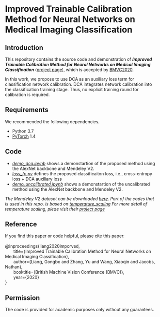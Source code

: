 # Improved Trainable Calibration Method for Neural Networks on Medical Imaging Classification

## Introduction
This repository contains the source code and demonstration of ***Improved Trainable Calibration Method for Neural Networks on Medical Imaging Classification*** ([project page](http://www.gb-liang.com/dca.html)), which is accepted by [BMVC2020](https://bmvc2020.github.io). 

In this work, we propose to use DCA as an auxiliary loss term for classification network calibration. DCA integrates network calibration into the classification training stage. Thus, no explicit training round for calibration is required. 

## Requirements 
We recommended the following dependencies.
- Python 3.7
- [PyTorch](https://pytorch.org) 1.4

## Code
- *[demo_dca.ipynb](./demo_dca.ipynb)* shows a demonstartion of the proposed method using the AlexNet backbone and Mendeley V2. 
- *[loss_fn.py](./loss_fn.py)* defines the proposed classificaiton loss, i.e., cross-entropy loss + DCA auxiliary loss
- *[demo_uncalibrated.ipynb](./demo_uncalibrated.ipynb)* shows a demonstartion of the uncalibrated method using the AlexNet backbone and Mendeley V2.

*The Mendeley V2 dataset can be downloaded [here](https://www.kaggle.com/andrewmvd/pediatric-pneumonia-chest-xray).*
*Part of the codes that is used in this repo. is based on [temperature_scaling](https://github.com/gpleiss/temperature_scaling)*
*For more detail of temperature scaling, pleae visit their [project page](https://geoffpleiss.com/nn_calibration)*

## Reference
If you find this paper or code helpful, please cite this paper:
<br/> 
<br/> 
@inproceedings{liang2020imporved,  
&nbsp;&nbsp;&nbsp;&nbsp;&nbsp;&nbsp; title={Improved Trainable Calibration Method for Neural Networks on Medical Imaging Classification},  
&nbsp;&nbsp;&nbsp;&nbsp;&nbsp;&nbsp; author={Liang, Gongbo and Zhang, Yu and Wang, Xiaoqin and Jacobs, Nathan},  
&nbsp;&nbsp;&nbsp;&nbsp;&nbsp;&nbsp; booktitle={British Machine Vision Conference (BMVC)},  
&nbsp;&nbsp;&nbsp;&nbsp;&nbsp;&nbsp; year={2020} <br/>
}

## Permission
The code is provided for academic purposes only without any guarantees.
